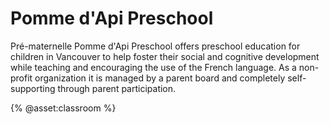 # Pomme d'Api Preschool

Pré-maternelle Pomme d'Api Preschool offers preschool education for children in Vancouver to help foster their social and cognitive development while teaching and encouraging the use of the French language. As a non-profit organization it is managed by a parent board and completely self-supporting through parent participation.

{% @asset:classroom %}